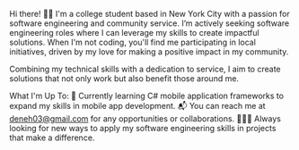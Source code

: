 Hi there! 👋🏾
I'm a college student based in New York City with a passion for software engineering and community service. I’m actively seeking software engineering roles where I can leverage my skills to create impactful solutions. When I'm not coding, you'll find me participating in local initiatives, driven by my love for making a positive impact in my community.

Combining my technical skills with a dedication to service, I aim to create solutions that not only work but also benefit those around me.

What I'm Up To:
🌱 Currently learning C# mobile application frameworks to expand my skills in mobile app development.
📬 You can reach me at deneh03@gmail.com for any opportunities or collaborations.
👨🏾‍💻 Always looking for new ways to apply my software engineering skills in projects that make a difference.
